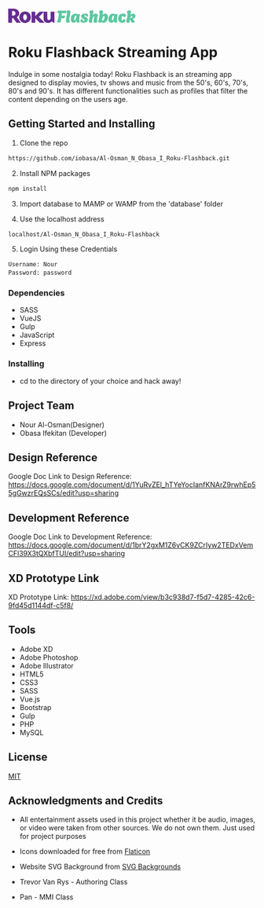![Flashback Logo](/images/footer-logo.png)

# Roku Flashback Streaming App
Indulge in some nostalgia today!
Roku Flashback is an streaming app designed to display movies, tv shows and music from the 50's, 60's, 70's, 80's and 90's. It has different functionalities such as profiles that filter the content depending on the users age. 



## Getting Started and Installing

1. Clone the repo
```sh
https://github.com/iobasa/Al-Osman_N_Obasa_I_Roku-Flashback.git
```
2. Install NPM packages
```sh
npm install
```
3. Import database to MAMP or WAMP from the 'database' folder

4. Use the localhost address
```sh
localhost/Al-Osman_N_Obasa_I_Roku-Flashback
```

5. Login Using these Credentials
```sh
Username: Nour
Password: password
```

### Dependencies

* SASS
* VueJS
* Gulp
* JavaScript
* Express

### Installing

* cd to the directory of your choice and hack away!

## Project Team

- Nour Al-Osman(Designer)
- Obasa Ifekitan (Developer)

## Design Reference
Google Doc Link to Design Reference: https://docs.google.com/document/d/1YuRvZEl_hTYeYocIanfKNArZ9rwhEp55gGwzrEQsSCs/edit?usp=sharing

## Development Reference
Google Doc Link to Development Reference: https://docs.google.com/document/d/1brY2gxM1Z6vCK9ZCrIyw2TEDxVemCFl39X3tQXbfTUI/edit?usp=sharing

## XD Prototype Link
XD Prototype Link: https://xd.adobe.com/view/b3c938d7-f5d7-4285-42c6-9fd45d1144df-c5f8/

## Tools

* Adobe XD
* Adobe Photoshop
* Adobe Illustrator
* HTML5
* CSS3
* SASS
* Vue.js
* Bootstrap
* Gulp
* PHP
* MySQL

## License
[MIT](https://choosealicense.com/licenses/mit/)

## Acknowledgments and Credits 
* All entertainment assets used in this project whether it be audio, images, or video were taken from other sources. We do not own them. Just used for project purposes

* Icons downloaded for free from [Flaticon](https://www.flaticon.com)

* Website SVG Background from [SVG Backgrounds](https://www.svgbackgrounds.com/)

* Trevor Van Rys - Authoring Class

* Pan - MMI Class
